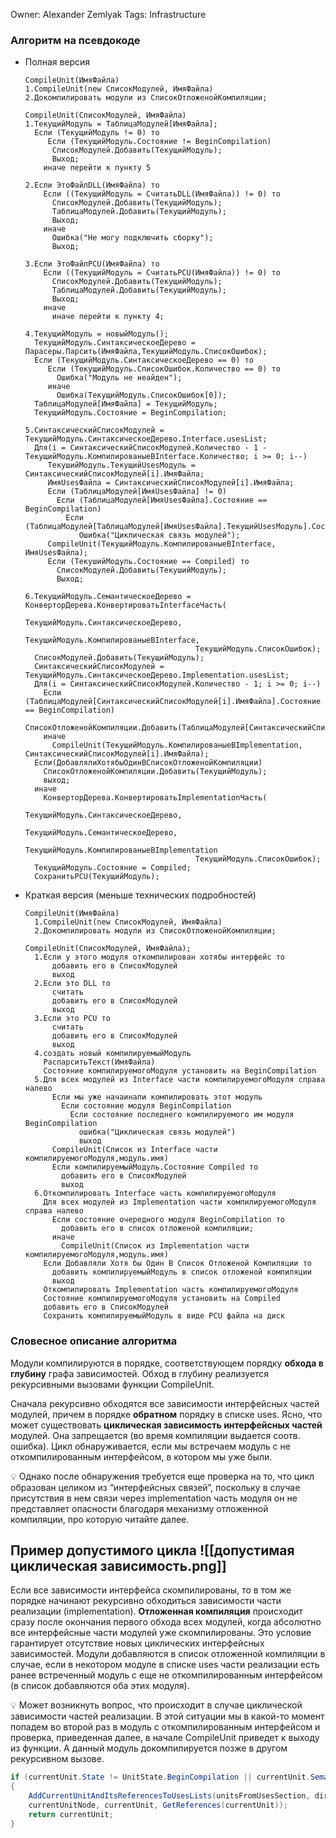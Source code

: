 
Owner: Alexander Zemlyak
Tags: Infrastructure

### Алгоритм на псевдокоде

- Полная версия
    
    ```
    CompileUnit(ИмяФайла)
    1.CompileUnit(new СписокМодулей, ИмяФайла)
    2.Докомпилировать модули из СписокОтложенойКомпиляции;
    
    CompileUnit(СписокМодулей, ИмяФайла)
    1.ТекущийМодуль = ТаблицаМодулей[ИмяФайла];
      Если (ТекущийМодуль != 0) то
         Если (ТекущийМодуль.Состояние != BeginCompilation)
          СписокМодулей.Добавить(ТекущийМодуль);
          Выход;
        иначе перейти к пункту 5
    
    2.Если ЭтоФайлDLL(ИмяФайла) то
        Если ((ТекущийМодуль = СчитатьDLL(ИмяФайла)) != 0) то
          СписокМодулей.Добавить(ТекущийМодуль);
          ТаблицаМодулей.Добавить(ТекущийМодуль);
          Выход;
        иначе
          Ошибка("Не могу подключить сборку");
          Выход;
    
    3.Если ЭтоФайлPCU(ИмяФайла) то
        Если ((ТекущийМодуль = СчитатьPCU(ИмяФайла)) != 0) то
          СписокМодулей.Добавить(ТекущийМодуль);
          ТаблицаМодулей.Добавить(ТекущийМодуль);
          Выход;
        иначе
          иначе перейти к пункту 4;
    
    4.ТекущийМодуль = новыйМодуль();
      ТекущийМодуль.СинтаксическоеДерево = Парасеры.Парсить(ИмяФайла,ТекущийМодуль.СписокОшибок);
      Если (ТекущийМодуль.СинтаксическоеДерево == 0) то
         Если (ТекущийМодуль.СписокОшибок.Количество == 0) то
           Ошибка("Модуль не неайден");
         иначе
           Ошибка(ТекущийМодуль.СписокОшибок[0]);
      ТаблицаМодулей[ИмяФайла] = ТекущийМодуль;
      ТекущийМодуль.Состояние = BeginCompilation;
    
    5.СинтаксическийСписокМодулей = ТекущийМодуль.СинтаксическоеДерево.Interface.usesList;
      Для(i = СинтаксическийСписокМодулей.Количество - 1 - ТекущийМодуль.КомпилированыеВInterface.Количество; i >= 0; i--)
         ТекушийМодуль.ТекущийUsesМодуль = СинтаксическийСписокМодулей[i].ИмяФайла;
         ИмяUsesФайла = СинтаксическийСписокМодулей[i].ИмяФайла;
         Если (ТаблицаМодулей[ИмяUsesФайла] != 0)
           Если (ТаблицаМодулей[ИмяUsesФайла].Состояние == BeginCompilation)
             Если (ТаблицаМодулей[ТаблицаМодулей[ИмяUsesФайла].ТекущийUsesМодуль].Состояние=BeginCompilation)
                Ошибка("Циклическая связь модулей");
         CompileUnit(ТекущийМодуль.КомпилированыеВInterface, ИмяUsesФайла);
         Если (ТекушийМодуль.Состояние == Compiled) то
           СписокМодулей.Добавить(ТекушийМодуль);
           Выход;
    
    6.ТекущийМодуль.СемантическоеДерево = КонверторДерева.КонвертироватьInterfaceЧасть(
                                          ТекущийМодуль.СинтаксическоеДерево,
                                          ТекущийМодуль.КомпилированыеВInterface,
                                          ТекущийМодуль.СписокОшибок);
      СписокМодулей.Добавить(ТекущийМодуль);
      СинтаксическийСписокМодулей = ТекущийМодуль.СинтаксическоеДерево.Implementation.usesList;
      Для(i = СинтаксическийСписокМодулей.Количество - 1; i >= 0; i--)
        Если (ТаблицаМодулей[СинтаксическийСписокМодулей[i].ИмяФайла].Состояние == BeginCompilation)
          СписокОтложенойКомпиляции.Добавить(ТаблицаМодулей[СинтаксическийСписокМодулей[i].ИмяФайла]);
        иначе
          CompileUnit(ТекущийМодуль.КомпилированыеВImplementation, СинтаксическийСписокМодулей[i].ИмяФайла);
      Если(ДобавлялиХотябыОдинВСписокОтложенойКомпиляции)
        СписокОтложенойКомпиляции.Добавить(ТекущийМодуль);
        выход;
      иначе
        КонверторДерева.КонвертироватьImplementationЧасть(
                                          ТекущийМодуль.СинтаксическоеДерево,
                                          ТекущийМодуль.СемантическоеДерево,
                                          ТекущийМодуль.КомпилированыеВImplementation
                                          ТекущийМодуль.СписокОшибок);
      ТекущийМодуль.Состояние = Compiled;
      СохранитьPCU(ТекущийМодуль);
    ```
    
- Краткая версия (меньше технических подробностей)
    
    ```
    CompileUnit(ИмяФайла)
      1.CompileUnit(new СписокМодулей, ИмяФайла)
      2.Докомпилировать модули из СписокОтложенойКомпиляции;
    
    CompileUnit(СписокМодулей, ИмяФайла);
      1.Если у этого модуля откомпилирован хотябы интерфейс то
          добавить его в СписокМодулей
          выход
      2.Если это DLL то
          считать
          добавить его в СписокМодулей
          выход
      3.Если это PCU то
          считать
          добавить его в СписокМодулей
          выход
      4.создать новый компилируемыйМодуль
        РаспарситьТекст(ИмяФайла)
        Состояние компилируемогоМодуля установить на BeginCompilation
      5.Для всех модулей из Interface части компилируемогоМодуля справа налево
          Если мы уже начаинали компилировать этот модуль
            Если состояние модуля BeginCompilation
              Если состояние последнего компилируемого им модуля BeginCompilation
                ошибка("Циклическая связь модулей")
                выход
          CompileUnit(Список из Interface части компилируемогоМодуля,модуль.имя)
          Если компилируемыйМодуль.Состояние Compiled то
            добавить его в СписокМодулей
            выход
      6.Откомпилировать Interface часть компилируемогоМодуля
        Для всех модулей из Implementation части компилируемогоМодуля справа налево
          Если состояние очередного модуля BeginCompilation то
            добавить его в список отложеной компиляции;
          иначе
            CompileUnit(Список из Implementation части компилируемогоМодуля,модуль.имя)
        Если Добавляли Хотя бы Один В Список Отложеной Компиляции то
          добавить компилируемыйМодуль в список отложеной компиляции
          выход
        Откомпилировать Implementation часть компилируемогоМодуля
        Состояние компилируемогоМодуля установить на Compiled
        добавить его в СписокМодулей
        Сохранить компилируемыйМодуль в виде PCU файла на диск
    ```
    

### Словесное описание алгоритма

Модули компилируются в порядке, соответствующем порядку **обхода в глубину** графа зависимостей. Обход в глубину реализуется рекурсивными вызовами функции CompileUnit. 

Сначала рекурсивно обходятся все зависимости интерфейсных частей модулей, причем в порядке **обратном** порядку в списке uses. Ясно, что может существовать **циклическая зависимость интерфейсных частей** модулей. Она запрещается (во время компиляции выдается соотв. ошибка). Цикл обнаруживается, если мы встречаем модуль с не откомпилированным интерфейсом, в котором мы уже были. 

<aside>
💡 Однако после обнаружения требуется еще проверка на то, что цикл образован целиком из “интерфейсных связей”, поскольку в случае присутствия в нем связи через implementation часть модуля он не представляет опасности благодаря механизму отложенной компиляции, про которую читайте далее.

</aside>

**Пример допустимого цикла** 
![[допустимая циклическая зависимость.png]]
---

Если все зависимости интерфейса скомпилированы, то в том же порядке начинают рекурсивно обходиться зависимости части реализации (implementation). **Отложенная компиляция** происходит сразу после окончания первого обхода всех модулей, когда абсолютно все интерфейсные части модулей уже скомпилированы. Это условие гарантирует отсутствие новых циклических интерфейсных зависимостей. Модули добавляются в список отложенной компиляции в случае, если в некотором модуле в списке uses части реализации есть ранее встреченный модуль с еще не откомпилированным интерфейсом (в список добавляются оба этих модуля). 

<aside>
💡 Может возникнуть вопрос, что происходит в случае циклической зависимости частей реализации. В этой ситуации мы в какой-то момент попадем во второй раз в модуль с откомпилированным интерфейсом и проверка, приведенная далее, в начале CompileUnit приведет к выходу из функции. А данный модуль докомпилируется позже в другом рекурсивном вызове.

</aside>

```csharp
if (currentUnit.State != UnitState.BeginCompilation || currentUnit.SemanticTree != null) 
{
	AddCurrentUnitAndItsReferencesToUsesLists(unitsFromUsesSection, directUnitsFromUsesSection,
	currentUnitNode, currentUnit, GetReferences(currentUnit));
	return currentUnit;
}
```